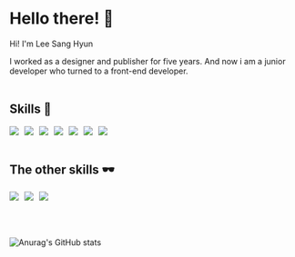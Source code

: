 # Hello there! 👐

Hi! I'm Lee Sang Hyun

I worked as a designer and publisher for five years. And now i am a junior developer who turned to a front-end developer.
<br/>
<br/>

## Skills 💪
<div style="display: flex; gap: 10px;">
  <img src="https://img.shields.io/badge/JavaScript-F7DF1E?style=flat-square&logo=JavaScript&logoColor=white"/>
  <img src="https://img.shields.io/badge/React-61DAFB?style=flat-square&logo=React&logoColor=white"/>
  <img src="https://img.shields.io/badge/TypeScript-3178C6?style=flat-square&logo=TypeScript&logoColor=white"/>
  <img src="https://img.shields.io/badge/next.js-000000?style=flat-square&logo=next.js&logoColor=white"/>
  <img src="https://img.shields.io/badge/graphql-E10098?style=flat-square&logo=graphql&logoColor=white"/>
  <img src="https://img.shields.io/badge/html5-E34F26?style=flat-square&logo=html5&logoColor=white"/>
  <img src="https://img.shields.io/badge/css3-1572B6?style=flat-square&logo=css3&logoColor=white"/>
</div>
<br/>

## The other skills 🕶
<div style="display: flex; gap: 10px;">
  <img src="https://img.shields.io/badge/adobephotoshop-31A8FF?style=flat-square&logo=adobephotoshop&logoColor=white"/>
  <img src="https://img.shields.io/badge/adobeillustrator-FF9A00?style=flat-square&logo=adobeillustrator&logoColor=white"/>
  <img src="https://img.shields.io/badge/adobepremierepro-9999FF?style=flat-square&logo=adobepremierepro&logoColor=white"/>
</div>


<br/>
<br/>
<br/>


![Anurag's GitHub stats](https://github-readme-stats.vercel.app/api?username=TUCGG&show_icons=true&theme=radical)
